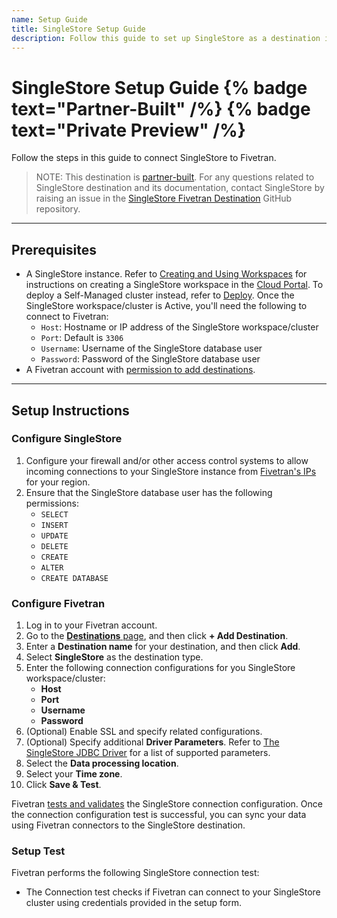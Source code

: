 ```yaml
---
name: Setup Guide
title: SingleStore Setup Guide
description: Follow this guide to set up SingleStore as a destination in Fivetran.
---
```


# SingleStore Setup Guide {% badge text="Partner-Built" /%} {% badge text="Private Preview" /%}

Follow the steps in this guide to connect SingleStore to Fivetran.

> NOTE: This destination is [partner-built](/docs/partner-built-program). For any questions related to SingleStore destination and its documentation, contact SingleStore by raising an issue in the [SingleStore Fivetran Destination](https://github.com/singlestore-labs/singlestore-fivetran-destination) GitHub repository.

---

## Prerequisites


- A SingleStore instance. Refer to [Creating and Using Workspaces](https://docs.singlestore.com/cloud/getting-started-with-singlestore-helios/about-workspaces/creating-and-using-workspaces/) for instructions on creating a SingleStore workspace in the [Cloud Portal](https://portal.singlestore.com/).
To deploy a Self-Managed cluster instead, refer to [Deploy](https://docs.singlestore.com/db/latest/deploy/). Once the SingleStore workspace/cluster is Active, you'll need the following to connect to Fivetran:
    - `Host`: Hostname or IP address of the SingleStore workspace/cluster
    - `Port`: Default is `3306`
    - `Username`: Username of the SingleStore database user
    - `Password`: Password of the SingleStore database user    
- A Fivetran account with [permission to add destinations](/docs/using-fivetran/fivetran-dashboard/account-management/role-based-access-control#legacyandnewrbacmodel).


---

## Setup Instructions

### <span class="step-item"> Configure SingleStore </span>

1. Configure your firewall and/or other access control systems to allow incoming connections to your SingleStore instance from [Fivetran's IPs](https://fivetran.com/docs/using-fivetran/ips) for your region.
2. Ensure that the SingleStore database user has the following permissions:
    * `SELECT`
    * `INSERT`
    * `UPDATE`
    * `DELETE`
    * `CREATE`
    * `ALTER`
    * `CREATE DATABASE`

### <span class="step-item">Configure Fivetran </span>

1. Log in to your Fivetran account.
2. Go to the [**Destinations** page](https://fivetran.com/dashboard/destinations), and then click **+ Add Destination**.
3. Enter a **Destination name** for your destination, and then click **Add**.
4. Select **SingleStore** as the destination type.
5. Enter the following connection configurations for you SingleStore workspace/cluster:
    * **Host**
    * **Port**
    * **Username**
    * **Password**
6. (Optional) Enable SSL and specify related configurations.
7. (Optional) Specify additional **Driver Parameters**. Refer to [The SingleStore JDBC Driver](https://docs.singlestore.com/cloud/developer-resources/connect-with-application-development-tools/connect-with-java-jdbc/the-singlestore-jdbc-driver/#connection-string-parameters) for a list of supported parameters.
8. Select the **Data processing location**.
9. Select your **Time zone**.
10. Click **Save & Test**.

Fivetran [tests and validates](/docs/destinations/singlestore/setup-guide#setuptest) the SingleStore connection configuration. Once the connection configuration test is successful, you can sync your data using Fivetran connectors to the SingleStore destination.

### Setup Test

Fivetran performs the following SingleStore connection test:

- The Connection test checks if Fivetran can connect to your SingleStore cluster using credentials provided in the setup form.
